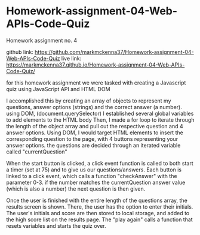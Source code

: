 # Homework-assignment-04-Web-APIs-Code-Quiz
Homework assignment no. 4

github link: https://github.com/markmckenna37/Homework-assignment-04-Web-APIs-Code-Quiz
live link: https://markmckenna37.github.io/Homework-assignment-04-Web-APIs-Code-Quiz/

for this homework assignment we were tasked with creating a Javascript quiz using JavaScript API and HTML DOM

I accomplished this by creating an array of objects to represent my questions, answer options (strings) and the correct answer (a number). 
using DOM, (document.querySelector) I established several global variables to add elements to the HTML body
Then, I made a for loop to iterate through the length of the object array and pull out the respective question and 4 answer options.
Using DOM, I would target HTML elements to insert the corresponding question to the page, with 4 buttons representing your answer options. the questions are decided through an iterated variable called "currentQuestion"

When the start button is clicked, a click event function is called to both start a timer (set at 75) and to give us our questions/answers. 
Each button is linked to a click event, which calls a function "checkAnswer" with the parameter 0-3. if the number matches the currentQuestion answer value (which is also a number) the next question is then given.

Once the user is finished with the entire length of the questions array, the results screen is shown. There, the user has the option to enter their initials. The user's initials and score are then stored to local storage, and added to the high score list on the results page. The "play again" calls a function that resets variables and starts the quiz over.